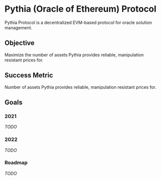 # Pythia (Oracle of Ethereum) Protocol

Pythia Protocol is a decentralized EVM-based protocol for oracle solution management.

## Objective
Maximize the number of assets Pythia provides reliable, manipulation resistant prices for.

## Success Metric
Number of assets Pythia provides reliable, manipulation resistant prices for.

## Goals
### 2021
_TODO_

### 2022
_TODO_

### Roadmap
_TODO_